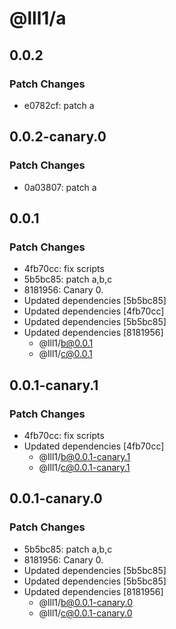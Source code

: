 # @lll1/a

## 0.0.2

### Patch Changes

- e0782cf: patch a

## 0.0.2-canary.0

### Patch Changes

- 0a03807: patch a

## 0.0.1

### Patch Changes

- 4fb70cc: fix scripts
- 5b5bc85: patch a,b,c
- 8181956: Canary 0.
- Updated dependencies [5b5bc85]
- Updated dependencies [4fb70cc]
- Updated dependencies [5b5bc85]
- Updated dependencies [8181956]
  - @lll1/b@0.0.1
  - @lll1/c@0.0.1

## 0.0.1-canary.1

### Patch Changes

- 4fb70cc: fix scripts
- Updated dependencies [4fb70cc]
  - @lll1/b@0.0.1-canary.1
  - @lll1/c@0.0.1-canary.1

## 0.0.1-canary.0

### Patch Changes

- 5b5bc85: patch a,b,c
- 8181956: Canary 0.
- Updated dependencies [5b5bc85]
- Updated dependencies [5b5bc85]
- Updated dependencies [8181956]
  - @lll1/b@0.0.1-canary.0
  - @lll1/c@0.0.1-canary.0
